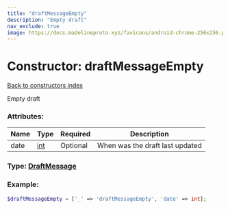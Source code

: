 ```yaml
---
title: "draftMessageEmpty"
description: "Empty draft"
nav_exclude: true
image: https://docs.madelineproto.xyz/favicons/android-chrome-256x256.png
---
```

# Constructor: draftMessageEmpty  
[Back to constructors index](/API_docs/constructors/index.md)



Empty draft

### Attributes:

| Name     |    Type       | Required | Description |
|----------|---------------|----------|-------------|
|date|[int](/API_docs/types/int.md) | Optional|When was the draft last updated|



### Type: [DraftMessage](/API_docs/types/DraftMessage.md)


### Example:

```php
$draftMessageEmpty = ['_' => 'draftMessageEmpty', 'date' => int];
```  
